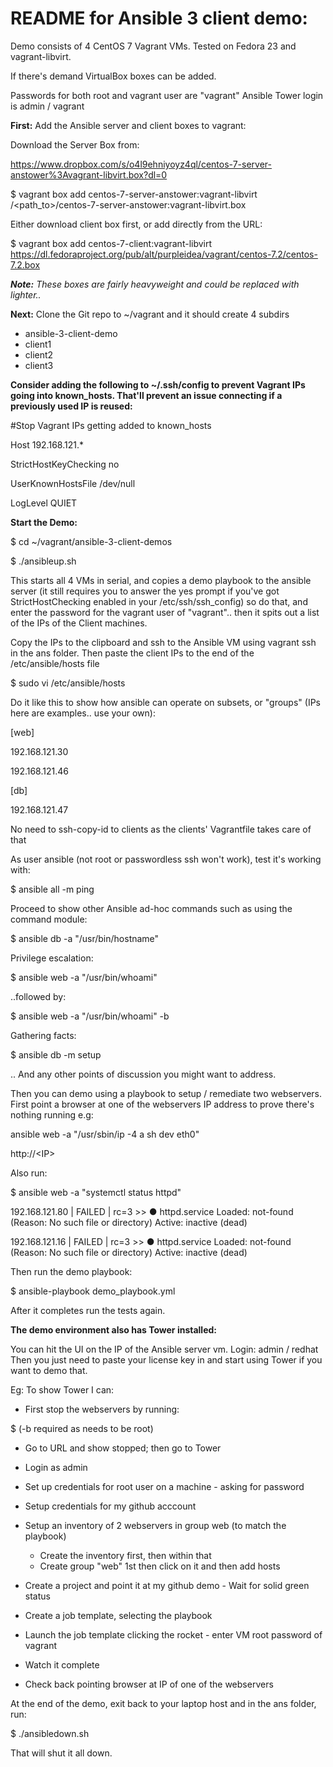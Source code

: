 README for Ansible 3 client demo:
=================================

Demo consists of 4 CentOS 7 Vagrant VMs.  Tested on Fedora 23 and vagrant-libvirt.

If there's demand VirtualBox boxes can be added.

Passwords for both root and vagrant user are "vagrant"
Ansible Tower login is admin / vagrant

**First:** Add the Ansible server and client boxes to vagrant: 

Download the Server Box from:

https://www.dropbox.com/s/o4l9ehniyoyz4ql/centos-7-server-anstower%3Avagrant-libvirt.box?dl=0

$ vagrant box add centos-7-server-anstower:vagrant-libvirt /<path_to>/centos-7-server-anstower:vagrant-libvirt.box

Either download client box first, or add directly from the URL:

$ vagrant box add centos-7-client:vagrant-libvirt https://dl.fedoraproject.org/pub/alt/purpleidea/vagrant/centos-7.2/centos-7.2.box


_**Note:** These boxes are fairly heavyweight and could be replaced with lighter.._

**Next:** Clone the Git repo to ~/vagrant and it should create 4 subdirs

- ansible-3-client-demo
- client1
- client2
- client3

**Consider adding the following to ~/.ssh/config to prevent Vagrant IPs going into known_hosts.  That'll prevent an issue connecting if a previously used IP is reused:**

\#Stop Vagrant IPs getting added to known_hosts

Host 192.168.121.*

  StrictHostKeyChecking no

  UserKnownHostsFile /dev/null

  LogLevel QUIET


**Start the Demo:**

$ cd ~/vagrant/ansible-3-client-demos 

$ ./ansibleup.sh

This starts all 4 VMs in serial, and copies a demo playbook to the ansible
server (it still requires you to answer the yes prompt if you've got
StrictHostChecking enabled in your /etc/ssh/ssh_config) so do that,
and enter the password for the vagrant user of "vagrant"..
then it spits out a list of the IPs of the Client machines.

Copy the IPs to the clipboard and ssh to the Ansible VM using vagrant ssh 
in the ans folder.  Then paste the client IPs to the end of the
/etc/ansible/hosts file

$ sudo vi /etc/ansible/hosts

Do it like this to show how ansible can operate on subsets, or "groups"
(IPs here are examples.. use your own):

[web]

192.168.121.30

192.168.121.46

[db]

192.168.121.47

No need to ssh-copy-id to clients as the clients' Vagrantfile takes care
of that

As user ansible (not root or passwordless ssh won't work), test it's working with:

$ ansible all -m ping

Proceed to show other Ansible ad-hoc commands such as using the command module:

$ ansible db -a "/usr/bin/hostname"

Privilege escalation:

$ ansible web -a "/usr/bin/whoami"

..followed by: 

$ ansible web -a "/usr/bin/whoami" -b

Gathering facts:

$ ansible db -m setup

.. And any other points of discussion you might want to address.

Then you can demo using a playbook to setup / remediate two webservers. First 
point a browser at one of the webservers IP address to prove there's nothing
running e.g:

ansible web -a "/usr/sbin/ip -4 a sh dev eth0"

http://\<IP>

Also run:

$ ansible web -a "systemctl status httpd"

192.168.121.80 | FAILED | rc=3 >>
● httpd.service
   Loaded: not-found (Reason: No such file or directory)
   Active: inactive (dead)

192.168.121.16 | FAILED | rc=3 >>
● httpd.service
   Loaded: not-found (Reason: No such file or directory)
   Active: inactive (dead)

Then run the demo playbook:

$ ansible-playbook demo_playbook.yml

After it completes run the tests again.

**The demo environment also has Tower installed:**

You can hit the UI on the IP of the Ansible server vm.  Login: admin / redhat
Then you just need to paste your license key in and start using Tower if you want to 
demo that.

Eg:  To show Tower I can:

- First stop the webservers by running:

$   (-b required as needs to be root)

- Go to URL and show stopped; then go to Tower

- Login as admin
- Set up credentials for root user on a machine - asking for password
- Setup credentials for my github acccount
- Setup an inventory of 2 webservers in group web (to match the playbook)
	- Create the inventory first, then within that
	- Create group "web" 1st then click on it and then add hosts
- Create a project and point it at my github demo - Wait for solid green status
- Create a job template, selecting the playbook
- Launch the job template clicking the rocket - enter VM root password of vagrant
- Watch it complete
- Check back pointing browser at IP of one of the webservers

At the end of the demo, exit back to your laptop host and in the ans folder, run:

$ ./ansibledown.sh

That will shut it all down.




